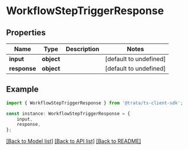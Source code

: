 # WorkflowStepTriggerResponse


## Properties

Name | Type | Description | Notes
------------ | ------------- | ------------- | -------------
**input** | **object** |  | [default to undefined]
**response** | **object** |  | [default to undefined]

## Example

```typescript
import { WorkflowStepTriggerResponse } from '@trata/ts-client-sdk';

const instance: WorkflowStepTriggerResponse = {
    input,
    response,
};
```

[[Back to Model list]](../README.md#documentation-for-models) [[Back to API list]](../README.md#documentation-for-api-endpoints) [[Back to README]](../README.md)
